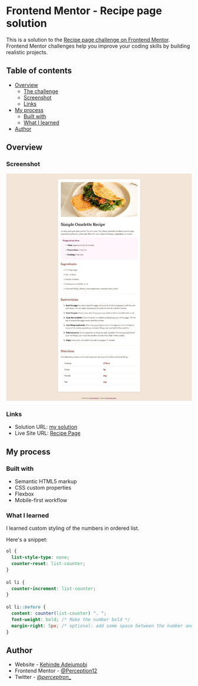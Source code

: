 # Frontend Mentor - Recipe page solution

This is a solution to the [Recipe page challenge on Frontend Mentor](https://www.frontendmentor.io/challenges/recipe-page-KiTsR8QQKm). Frontend Mentor challenges help you improve your coding skills by building realistic projects. 

## Table of contents

- [Overview](#overview)
  - [The challenge](#the-challenge)
  - [Screenshot](#screenshot)
  - [Links](#links)
- [My process](#my-process)
  - [Built with](#built-with)
  - [What I learned](#what-i-learned)
- [Author](#author)


## Overview

### Screenshot

![](./design/screenshot.png)

### Links

- Solution URL: [my solution](https://www.frontendmentor.io/solutions/recipe-page-6H1NS0HqnW)
- Live Site URL: [Recipe Page](https://recipe-page5.netlify.app/)

## My process

### Built with

- Semantic HTML5 markup
- CSS custom properties
- Flexbox
- Mobile-first workflow

### What I learned

I learned custom styling of the numbers in ordered list.

Here's a snippet:

```css
ol {
  list-style-type: none;
  counter-reset: list-counter;
}

ol li {
  counter-increment: list-counter;
}

ol li::before {
  content: counter(list-counter) ". ";
  font-weight: bold; /* Make the number bold */
  margin-right: 5px; /* optional: add some space between the number and the text */
}
```

## Author

- Website - [Kehinde Adejumobi](https://www.kehinde-adejumobi.netlify.app)
- Frontend Mentor - [@Perception12](https://www.frontendmentor.io/profile/Perception12)
- Twitter - [@_perceptron__](https://twitter.com/_perceptron__)
